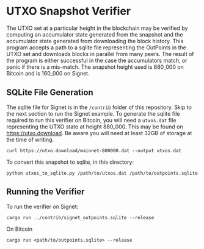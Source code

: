 # UTXO Snapshot Verifier

The UTXO set at a particular height in the blockchain may be verified by computing an accumulator state generated from the snapshot and the accumulator state generated from downloading the block history. This program accepts a path to a sqlite file representing the OutPoints in the UTXO set and downloads blocks in parallel from many peers. The result of the program is either successful in the case the accumulators match, or panic if there is a mis-match. The snapshot height used is 880_000 on Bitcoin and is 160_000 on Signet.

## SQLite File Generation

The sqlite file for Signet is in the `/contrib` folder of this repository. Skip to the next section to run the Signet example. To generate the sqlite file required to run this verifier on Bitcoin, you will need a `utxos.dat` file representing the UTXO state at height 880_000. This may be found on https://utxo.download. Be aware you will need at least 32GB of storage at the time of writing.

```
curl https://utxo.download/mainnet-880000.dat --output utxos.dat
```

To convert this snapshot to sqlite, in this directory:

```
python utxos_to_sqlite.py /path/to/utxos.dat /path/to/outpoints.sqlite
```

## Running the Verifier

To run the verifier on Signet:
```
cargo run ../contrib/signet_outpoints.sqlite --release
```

On Bitcoin
```
cargo run <path/to/outpoints.sqlite> --release
```
